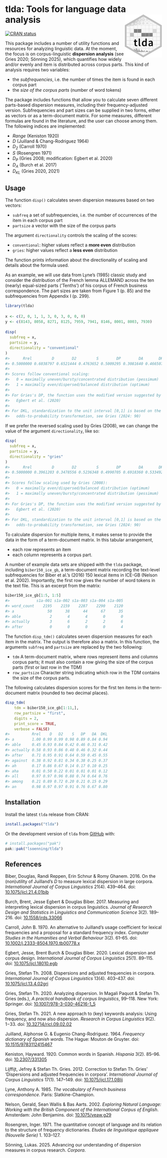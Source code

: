 
<!-- README.md is generated from README.Rmd. Please edit that file -->

# tlda: Tools for language data analysis <img src='man/figures/logo_transparent.png' align="right" height="138" />

<!-- badges: start -->

[![CRAN
status](https://www.r-pkg.org/badges/version/tlda)](https://CRAN.R-project.org/package=tlda)
<!-- badges: end -->

This package includes a number of utility functions and resources for
analyzing linguistic data. At the moment, the focus is on
corpus-linguistic **dispersion analysis** (see Gries 2020; Sönning
2025), which quantifies how widely and/or evenly and item is distributed
across corpus parts. This kind of analysis requires two variables:

- the *subfrequencies*, i.e. the number of times the item is found in
  each corpus part
- the *size of the corpus parts* (number of word tokens)

The package includes functions that allow you to calculate seven
different parts-based dispersion measures, including their
frequency-adjusted version. Subfrequencies and part sizes can be
supplied in two forms, either as vectors or as a term-document matrix.
For some measures, different formulas are found in the literature, and
the user can choose among them. The following indices are implemented:

- *Range* (Keniston 1920)
- *D* (Juilland & Chang-Rodriguez 1964)
- *D<sub>2</sub>* (Carroll 1970)
- *S* (Rosengren 1971)
- *D<sub>P</sub>* (Gries 2008; modification: Egbert et al. 2020)
- *D<sub>A</sub>* (Burch et al. 2017)
- *D<sub>KL</sub>* (Gries 2020, 2021)

## Usage

The function `disp()` calculates seven dispersion measures based on two
vectors:

- `subfreq` a set of subfrequencies, i.e. the number of occurrences of
  the item in each corpus part
- `partsize` a vector with the size of the corpus parts

The argument `directionality` controls the scaling of the scores:

- `conventional`: higher values reflect a **more even** distribution
- `gries`: higher values reflect a **less even** distribution

The function prints information about the directionality of scaling and
details about the formula used.

As an example, we will use data from Lyne’s (1985) classic study and
consider the distribution of the French lemma ALLEMAND across the ten
(nearly) equal-sized parts (‘Tenths’) of his corpus of French business
correspondence. The part sizes are taken from Figure 1 (p. 85) and the
subfrequencies from Appendix I (p. 299).

``` r
library(tlda)

x <- c(2, 0, 1, 1, 3, 0, 3, 0, 0, 0)
y <- c(8143, 8058, 8271, 8125, 7959, 7941, 8146, 8001, 8003, 7930)

disp(
  subfreq = x,
  partsize = y,
  directionality = "conventional"
)
#>      Rrel         D        D2         S        DP        DA       DKL 
#> 0.5000000 0.6038797 0.6521444 0.4763652 0.5009295 0.3081640 0.4665078
#> 
#> Scores follow conventional scaling:
#>   0 = maximally uneven/bursty/concentrated distribution (pessimum)
#>   1 = maximally even/dispersed/balanced distribution (optimum)
#> 
#> For Gries's DP, the function uses the modified version suggested by
#>   Egbert et al. (2020)
#> 
#> For DKL, standardization to the unit interval [0,1] is based on the
#>   odds-to-probability transformation, see Gries (2024: 90)
```

If we prefer the reversed scaling used by Gries (2008), we can change
the value of the argument `directionality`, like so:

``` r
disp(
  subfreq = x,
  partsize = y,
  directionality = "gries"
)
#>      Rrel         D        D2         S        DP        DA       DKL 
#> 0.5000000 0.3961203 0.3478556 0.5236348 0.4990705 0.6918360 0.5334922
#> 
#> Scores follow scaling used by Gries (2008):
#>   0 = maximally even/dispersed/balanced distribution (optimum)
#>   1 = maximally uneven/bursty/concentrated distribution (pessimum)
#> 
#> For Gries's DP, the function uses the modified version suggested by
#>   Egbert et al. (2020)
#> 
#> For DKL, standardization to the unit interval [0,1] is based on the
#>   odds-to-probability transformation, see Gries (2024: 90)
```

To calculate dispersion for multiple items, it makes sense to provide
the data in the form of a term-document matrix. In this tabular
arrangement,

- each row represents an item
- each column represents a corpus part.

A number of example data sets are shipped with the `tlda` package,
including `biber150_ice_gb`, a term-document matrix recording the
text-level subfrequencies for Biber et al.’s (2016) 150 lexical items in
ICE-GB (Nelson et al. 2002). Importantly, the first row gives the number
of word tokens in the text file. This is an excerpt from the matrix:

``` r
biber150_ice_gb[1:5, 1:5]
#>            s1a-001 s1a-002 s1a-003 s1a-004 s1a-005
#> word_count    2195    2159    2287    2290    2120
#> a               50      38      44      67      35
#> able             2       4       4       0       0
#> actually         3       6       2       2       6
#> after            0       0       0       0       4
```

The function `disp_tdm()` calculates seven dispersion measures for each
item in the matrix. The output is therefore also a matrix. In this
function, the arguments `subfreq` and `partsize` are replaced by the two
following:

- `tdm` A term-document matrix, where rows represent items and columns
  corpus parts; it must also contain a row giving the size of the corpus
  parts (first or last row in the TDM)
- `row_partsize` Character string indicating which row in the TDM
  contains the size of the corpus parts.

The following calculates dispersion scores for the first ten items in
the term-document matrix (rounded to two decimal places).

``` r
disp_tdm(
    tdm = biber150_ice_gb[1:11,], 
    row_partsize = "first",
    digits = 2,
    print_score = TRUE,
    verbose = FALSE)
#>          Rrel    D   D2    S   DP   DA  DKL
#> a        1.00 0.99 0.99 0.98 0.89 0.84 0.94
#> able     0.45 0.93 0.84 0.42 0.46 0.31 0.42
#> actually 0.58 0.93 0.86 0.48 0.46 0.32 0.44
#> after    0.71 0.95 0.91 0.64 0.59 0.45 0.55
#> against  0.38 0.92 0.81 0.34 0.38 0.25 0.37
#> ah       0.17 0.86 0.67 0.14 0.17 0.10 0.25
#> aha      0.01 0.50 0.22 0.01 0.01 0.01 0.12
#> all      0.97 0.97 0.96 0.88 0.74 0.64 0.76
#> among    0.21 0.89 0.72 0.20 0.21 0.15 0.29
#> an       0.98 0.97 0.97 0.91 0.76 0.67 0.80
```

## Installation

Install the latest `tlda` release from CRAN:

``` r
install.packages("tlda")
```

Or the development version of `tlda` from [GitHub](https://github.com/)
with:

``` r
# install.packages("pak")
pak::pak("lsoenning/tlda")
```

## References

Biber, Douglas, Randi Reppen, Erin Schnur & Romy Ghanem. 2016. On the
(non)utility of Juilland’s *D* to measure lexical dispersion in large
corpora. *International Journal of Corpus Linguistics* 21(4). 439–464.
doi: [10.1075/ijcl.21.4.01bib](https://doi.org/10.1075/ijcl.21.4.01bib)

Burch, Brent, Jesse Egbert & Douglas Biber. 2017. Measuring and
interpreting lexical dispersion in corpus linguistics. *Journal of
Research Design and Statistics in Linguistics and Communication Science*
3(2). 189–216. doi:
[10.1558/jrds.33066](https://doi.org/10.1558/jrds.33066)

Carroll, John B. 1970. An alternative to Juilland’s usage coefficient
for lexical frequencies and a proposal for a standard frequency index.
*Computer Studies in the Humanities and Verbal Behaviour* 3(2). 61–65.
doi:
[10.1002/j.2333-8504.1970.tb00778.x](https://doi.org/10.1002/j.2333-8504.1970.tb00778.x)

Egbert, Jesse, Brent Burch & Douglas Biber. 2020. Lexical dispersion and
corpus design. *International Journal of Corpus Linguistics* 25(1).
89–115. doi:
[10.1075/ijcl.18010.egb](https://doi.org/10.1075/ijcl.18010.egb)

Gries, Stefan Th. 2008. Dispersions and adjusted frequencies in corpora.
*International Journal of Corpus Linguistics* 13(4). 403–437. doi:
[10.1075/ijcl.13.4.02gri](https://doi.org/10.1075/ijcl.13.4.02gri)

Gries, Stefan Th. 2020. Analyzing dispersion. In Magali Paquot & Stefan
Th. Gries (eds.), *A practical handbook of corpus linguistics*, 99–118.
New York: Springer. doi:
[10.1007/978-3-030-46216-1_5](https://doi.org/10.1007/978-3-030-46216-1_5)

Gries, Stefan Th. 2021. A new approach to (key) keywords analysis: Using
frequency, and now also dispersion. *Research in Corpus Linguistics*
9(2). 1−33. doi:
[10.32714/ricl.09.02.02](https://doi.org/10.32714/ricl.09.02.02)

Juilland, Alphonse G. & Eugenio Chang-Rodriguez. 1964. *Frequency
dictionary of Spanish words.* The Hague: Mouton de Gruyter. doi:
[10.1515/9783112415467](https://doi.org/10.1515/9783112415467)

Keniston, Hayward. 1920. Common words in Spanish. *Hispania* 3(2).
85–96. doi: [10.2307/331305](https://doi.org/10.2307/331305)

Lijffijt, Jefrey & Stefan Th. Gries. 2012. Correction to Stefan Th.
Gries’ ‘Dispersions and adjusted frequencies in corpora’. *International
Journal of Corpus Linguistics* 17(1). 147–149. doi:
[10.1075/ijcl.17.1.08lij](https://doi.org/10.1075/ijcl.17.1.08lij)

Lyne, Anthony A. 1985. *The vocabulary of French business
correspondence*. Paris: Slatkine-Champion.

Nelson, Gerald, Sean Wallis & Bas Aarts. 2002. *Exploring Natural
Language: Working with the British Component of the International Corpus
of English*. Amsterdam: John Benjamins. doi:
[10.1075/veaw.g29](https://doi.org/10.1075/veaw.g29)

Rosengren, Inger. 1971. The quantitative concept of language and its
relation to the structure of frequency dictionaries. *Etudes de
linguistique appliquee (Nouvelle Serie)* 1. 103–127.

Sönning, Lukas. 2025. Advancing our understanding of dispersion measures
in corpus research. *Corpora*.
